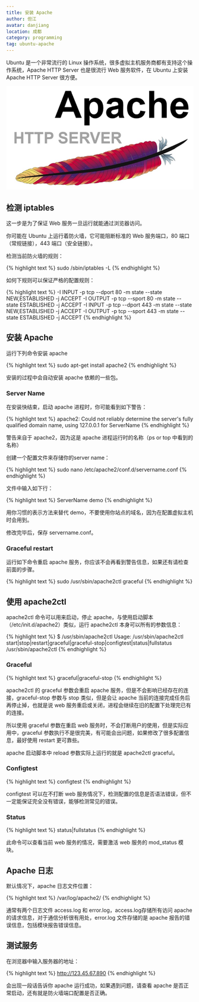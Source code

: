 ```yaml
---
title: 安装 Apache
author: 但江
avatar: danjiang
location: 成都
category: programming
tag: ubuntu-apache
---
```


Ubuntu 是一个非常流行的 Linux 操作系统，很多虚拟主机服务商都有支持这个操作系统，Apache HTTP Server 也是很流行 Web 服务软件，在 Ubuntu 上安装 Apache HTTP Server 很方便。

![Apache HTTP Server](/images/apache-http-server.jpg)

## 检测 iptables

这一步是为了保证 Web 服务一旦运行就能通过浏览器访问。

你可能在 Ubuntu 上运行着防火墙，它可能阻断标准的 Web 服务端口，80 端口（常规链接），443 端口（安全链接）。

检测当前防火墙的规则：

{% highlight text %}
sudo /sbin/iptables -L
{% endhighlight %}

如何下规则可以保证严格的配置规则：

{% highlight text %}
-I INPUT -p tcp --dport 80 -m state --state NEW,ESTABLISHED -j ACCEPT
-I OUTPUT -p tcp --sport 80 -m state --state ESTABLISHED -j ACCEPT
-I INPUT -p tcp --dport 443 -m state --state NEW,ESTABLISHED -j ACCEPT
-I OUTPUT -p tcp --sport 443 -m state --state ESTABLISHED -j ACCEPT
{% endhighlight %}

## 安装 Apache

运行下列命令安装 apache

{% highlight text %}
sudo apt-get install apache2
{% endhighlight %}

安装的过程中会自动安装 apache 依赖的一些包。

### Server Name

在安装快结束，启动 apache 进程时，你可能看到如下警告：

{% highlight text %}
apache2: Could not reliably determine the server's fully qualified domain name, using 127.0.0.1 for ServerName
{% endhighlight %}

警告来自于 apache2，因为这是 apache 进程运行时的名称（ps or top 中看到的名称）

创建一个配置文件来存储你的server name：

{% highlight text %}
sudo nano /etc/apache2/conf.d/servername.conf
{% endhighlight %}

文件中输入如下行：

{% highlight text %}
ServerName demo
{% endhighlight %}

用你习惯的表示方法来替代 demo，不要使用你站点的域名，因为在配置虚拟主机时会用到。

修改完毕后，保存 servername.conf。

### Graceful restart

运行如下命令重启 apache 服务，你应该不会再看到警告信息，如果还有请检查前面的步骤。

{% highlight text %}
sudo /usr/sbin/apache2ctl graceful
{% endhighlight %}

## 使用 apache2ctl

apache2ctl 命令可以用来启动，停止 apache，与使用启动脚本（/etc/init.d/apache2）类似，运行 apache2ctl 本身可以所有的参数信息：

{% highlight text %}
$ /usr/sbin/apache2ctl
Usage: /usr/sbin/apache2ctl start|stop|restart|graceful|graceful-stop|configtest|status|fullstatus
       /usr/sbin/apache2ctl <apache2 args>
{% endhighlight %}

### Graceful

{% highlight text %}
graceful|graceful-stop
{% endhighlight %}

apache2ctl 的 graceful 参数会重启 apache 服务，但是不会影响已经存在的连接，graceful-stop 参数与 stop 类似，但是会让 apache 当前的连接完成任务后再停止掉，也就是说 web 服务重启或关闭，进程会继续在旧的配置下处理完已有的连接。

所以使用 graceful 参数在重启 web 服务时，不会打断用户的使用，但是实际应用中，graceful 参数执行不是很完美，有可能会出问题，如果修改了很多配置信息，最好使用 restart 更可靠些。

apache 启动脚本中 reload 参数实际上运行的就是 apache2ctl graceful。

### Configtest

{% highlight text %}
configtest
{% endhighlight %}

configtest 可以在不打断 web 服务情况下，检测配置的信息是否语法错误，但不一定能保证完全没有错误，能够检测常见的错误。

### Status

{% highlight text %}
status|fullstatus
{% endhighlight %}

此命令可以查看当前 web 服务的情况，需要激活 web 服务的 mod_status 模块。

## Apache 日志

默认情况下，apache 日志文件位置：

{% highlight text %}
/var/log/apache2/
{% endhighlight %}

通常有两个日志文件 access.log 和 error.log，access.log存储所有访问 apache 的请求信息，对于通信分析很有用处，error.log 文件存储的是 apache 报告的错误信息，包括模块报告错误信息。

## 测试服务

在浏览器中输入服务器的地址：

{% highlight text %}
http://123.45.67.890
{% endhighlight %}

会出现一段话告诉你 apache 运行成功，如果遇到问题，请查看 apache 是否正常启动，还有就是防火墙端口配置是否正确。
